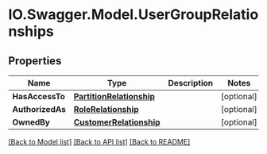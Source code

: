 # IO.Swagger.Model.UserGroupRelationships
## Properties

Name | Type | Description | Notes
------------ | ------------- | ------------- | -------------
**HasAccessTo** | [**PartitionRelationship**](PartitionRelationship.md) |  | [optional] 
**AuthorizedAs** | [**RoleRelationship**](RoleRelationship.md) |  | [optional] 
**OwnedBy** | [**CustomerRelationship**](CustomerRelationship.md) |  | [optional] 

[[Back to Model list]](../README.md#documentation-for-models) [[Back to API list]](../README.md#documentation-for-api-endpoints) [[Back to README]](../README.md)

